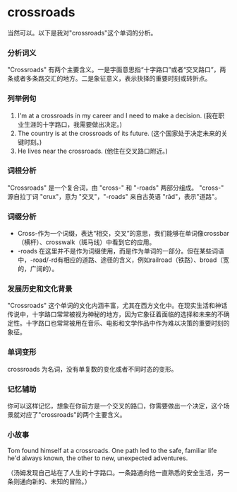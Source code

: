 # crossroads

当然可以。以下是我对"crossroads"这个单词的分析。

  

### 分析词义

  

"Crossroads" 有两个主要含义。一是字面意思指“十字路口”或者“交叉路口”，两条或者多条路交汇的地方。二是象征意义，表示抉择的重要时刻或转折点。

  

### 列举例句

  

1.  I'm at a crossroads in my career and I need to make a decision. (我在职业生涯的十字路口，我需要做出决定。)
2.  The country is at the crossroads of its future. (这个国家处于决定未来的关键时刻。)
3.  He lives near the crossroads. (他住在交叉路口附近。)

  

### 词根分析

  

"Crossroads" 是一个复合词，由 "cross-" 和 "-roads" 两部分组成。 "cross-" 源自拉丁词 "crux"，意为 "交叉"，"-roads" 来自古英语 "rād"，表示"道路"。

  

### 词缀分析

  

*   Cross-作为一个词缀，表达“相交，交叉”的意思，我们能够在单词像crossbar（横杆）、crosswalk（斑马线）中看到它的应用。
*   \-roads 在这里并不是作为词缀使用，而是作为单词的一部分。但在某些词语中，-road/-rd有相应的道路、途径的含义，例如railroad（铁路）、broad（宽的，广阔的）。

  

### 发展历史和文化背景

  

"Crossroads" 这个单词的文化内涵丰富，尤其在西方文化中。在现实生活和神话传说中，十字路口常常被视为神秘的地方，因为它象征着面临的选择和未来的不确定性。十字路口也常常被用在音乐、电影和文学作品中作为难以决策的重要时刻的象征。

  

### 单词变形

  

crossroads 为名词，没有单复数的变化或者不同时态的变形。

  

### 记忆辅助

  

你可以这样记忆，想象在你前方是一个交叉的路口，你需要做出一个决定，这个场景就对应了"crossroads"的两个主要含义。

  

### 小故事

  

Tom found himself at a crossroads. One path led to the safe, familiar life he'd always known, the other to new, unexpected adventures.

  

（汤姆发现自己站在了人生的十字路口。一条路通向他一直熟悉的安全生活，另一条则通向新的、未知的冒险。）
